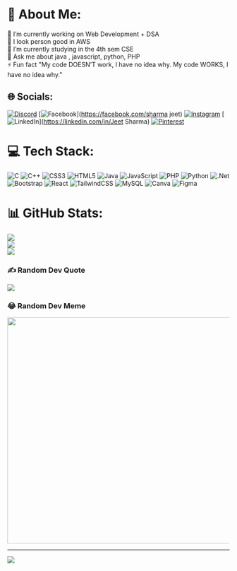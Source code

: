 # 💫 About Me:
🔭 I’m currently working on Web Development + DSA<br>👯 I look person good in AWS<br>🌱 I’m currently studying in the 4th sem CSE <br>💬 Ask me about java , javascript, python, PHP<br>⚡ Fun fact "My code DOESN’T work, I have no idea why. My code WORKS, I have no idea why."


## 🌐 Socials:
[![Discord](https://img.shields.io/badge/Discord-%237289DA.svg?logo=discord&logoColor=white)](https://discord.gg/jeet#9892) [![Facebook](https://img.shields.io/badge/Facebook-%231877F2.svg?logo=Facebook&logoColor=white)](https://facebook.com/sharma jeet) [![Instagram](https://img.shields.io/badge/Instagram-%23E4405F.svg?logo=Instagram&logoColor=white)](https://instagram.com/mr.jeet_5357) [![LinkedIn](https://img.shields.io/badge/LinkedIn-%230077B5.svg?logo=linkedin&logoColor=white)](https://linkedin.com/in/Jeet Sharma) [![Pinterest](https://img.shields.io/badge/Pinterest-%23E60023.svg?logo=Pinterest&logoColor=white)](https://pinterest.com/jeetsharma) 

# 💻 Tech Stack:
![C](https://img.shields.io/badge/c-%2300599C.svg?style=for-the-badge&logo=c&logoColor=white) ![C++](https://img.shields.io/badge/c++-%2300599C.svg?style=for-the-badge&logo=c%2B%2B&logoColor=white) ![CSS3](https://img.shields.io/badge/css3-%231572B6.svg?style=for-the-badge&logo=css3&logoColor=white) ![HTML5](https://img.shields.io/badge/html5-%23E34F26.svg?style=for-the-badge&logo=html5&logoColor=white) ![Java](https://img.shields.io/badge/java-%23ED8B00.svg?style=for-the-badge&logo=java&logoColor=white) ![JavaScript](https://img.shields.io/badge/javascript-%23323330.svg?style=for-the-badge&logo=javascript&logoColor=%23F7DF1E) ![PHP](https://img.shields.io/badge/php-%23777BB4.svg?style=for-the-badge&logo=php&logoColor=white) ![Python](https://img.shields.io/badge/python-3670A0?style=for-the-badge&logo=python&logoColor=ffdd54) ![.Net](https://img.shields.io/badge/.NET-5C2D91?style=for-the-badge&logo=.net&logoColor=white) ![Bootstrap](https://img.shields.io/badge/bootstrap-%23563D7C.svg?style=for-the-badge&logo=bootstrap&logoColor=white) ![React](https://img.shields.io/badge/react-%2320232a.svg?style=for-the-badge&logo=react&logoColor=%2361DAFB) ![TailwindCSS](https://img.shields.io/badge/tailwindcss-%2338B2AC.svg?style=for-the-badge&logo=tailwind-css&logoColor=white) ![MySQL](https://img.shields.io/badge/mysql-%2300f.svg?style=for-the-badge&logo=mysql&logoColor=white) ![Canva](https://img.shields.io/badge/Canva-%2300C4CC.svg?style=for-the-badge&logo=Canva&logoColor=white) 	![Figma](https://img.shields.io/badge/figma-%23F24E1E.svg?style=for-the-badge&logo=figma&logoColor=white)
# 📊 GitHub Stats:
![](https://github-readme-stats.vercel.app/api?username=sharmajeet&theme=omni&hide_border=false&include_all_commits=true&count_private=false)<br/>
![](https://github-readme-streak-stats.herokuapp.com/?user=sharmajeet&theme=omni&hide_border=false)<br/>
![](https://github-readme-stats.vercel.app/api/top-langs/?username=sharmajeet&theme=omni&hide_border=false&include_all_commits=true&count_private=false&layout=compact)

### ✍️ Random Dev Quote
![](https://quotes-github-readme.vercel.app/api?type=horizontal&theme=merko)

### 😂 Random Dev Meme
<img src="https://random-memer.herokuapp.com/" width="512px"/>

---
[![](https://visitcount.itsvg.in/api?id=sharmajeet&icon=4&color=8)](https://visitcount.itsvg.in)

<!-- Proudly created with GPRM ( https://gprm.itsvg.in ) -->
